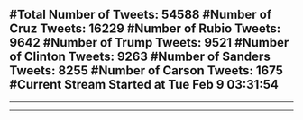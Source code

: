 #Total Number of Tweets: 54588 
#Number of Cruz Tweets: 16229
#Number of Rubio Tweets: 9642
#Number of Trump Tweets: 9521
#Number of Clinton Tweets: 9263
#Number of Sanders Tweets: 8255
#Number of Carson Tweets: 1675
#Current Stream Started at Tue Feb  9 03:31:54
---
---
---
